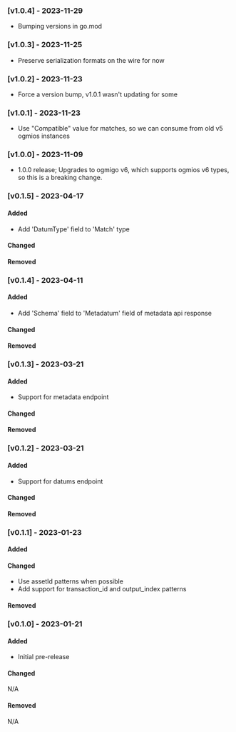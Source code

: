 ### [v1.0.4] - 2023-11-29

 - Bumping versions in go.mod

### [v1.0.3] - 2023-11-25

 - Preserve serialization formats on the wire for now

### [v1.0.2] - 2023-11-23

 - Force a version bump, v1.0.1 wasn't updating for some

### [v1.0.1] - 2023-11-23

 - Use "Compatible" value for matches, so we can consume from old v5 ogmios instances

### [v1.0.0] - 2023-11-09

 - 1.0.0 release; Upgrades to ogmigo v6, which supports ogmios v6 types, so this is a breaking change.

### [v0.1.5] - 2023-04-17

#### Added

 - Add 'DatumType' field to 'Match' type

#### Changed

#### Removed

### [v0.1.4] - 2023-04-11

#### Added

 - Add 'Schema' field to 'Metadatum' field of metadata api response

#### Changed

#### Removed

### [v0.1.3] - 2023-03-21

#### Added

 - Support for metadata endpoint

#### Changed

#### Removed

### [v0.1.2] - 2023-03-21

#### Added

 - Support for datums endpoint

#### Changed

#### Removed

### [v0.1.1] - 2023-01-23

#### Added

#### Changed

 - Use assetId patterns when possible
 - Add support for transaction_id and output_index patterns

#### Removed

### [v0.1.0] - 2023-01-21

#### Added

 - Initial pre-release

#### Changed

N/A

#### Removed

N/A
